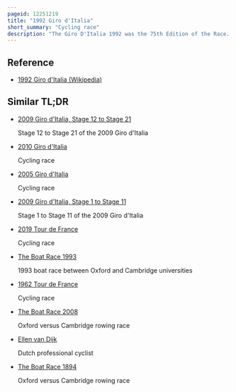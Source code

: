 ```yaml
---
pageid: 12251219
title: "1992 Giro d'Italia"
short_summary: "Cycling race"
description: "The Giro D'Italia 1992 was the 75th Edition of the Race. It started on 24 may in Genoa with an 8km individual Time Trial. The Race ended in Milan with an 66 Km individual Time Trial on 14 June. Twenty Teams entered the Race which was won by the Spaniard Miguel Indurin of Banesto. Second and third respectively were the Italians Claudio Chiappucci and Franco Chioccioli. Indurain's Victory in the 1992 Giro was his first Step in completing the giro Tour double winning the Giro D'Italia and the Tour de France in one Calendar Year becoming the sixth Rider to accomplish this Feat with the first being fausto Coppi in."
---
```


## Reference

- [1992 Giro d'Italia (Wikipedia)](https://en.wikipedia.org/?curid=12251219)

## Similar TL;DR

- [2009 Giro d'Italia, Stage 12 to Stage 21](/tldr/en/2009-giro-ditalia-stage-12-to-stage-21)

  Stage 12 to Stage 21 of the 2009 Giro d'Italia

- [2010 Giro d'Italia](/tldr/en/2010-giro-ditalia)

  Cycling race

- [2005 Giro d'Italia](/tldr/en/2005-giro-ditalia)

  Cycling race

- [2009 Giro d'Italia, Stage 1 to Stage 11](/tldr/en/2009-giro-ditalia-stage-1-to-stage-11)

  Stage 1 to Stage 11 of the 2009 Giro d'Italia

- [2019 Tour de France](/tldr/en/2019-tour-de-france)

  Cycling race

- [The Boat Race 1993](/tldr/en/the-boat-race-1993)

  1993 boat race between Oxford and Cambridge universities

- [1962 Tour de France](/tldr/en/1962-tour-de-france)

  Cycling race

- [The Boat Race 2008](/tldr/en/the-boat-race-2008)

  Oxford versus Cambridge rowing race

- [Ellen van Dijk](/tldr/en/ellen-van-dijk)

  Dutch professional cyclist

- [The Boat Race 1894](/tldr/en/the-boat-race-1894)

  Oxford versus Cambridge rowing race
